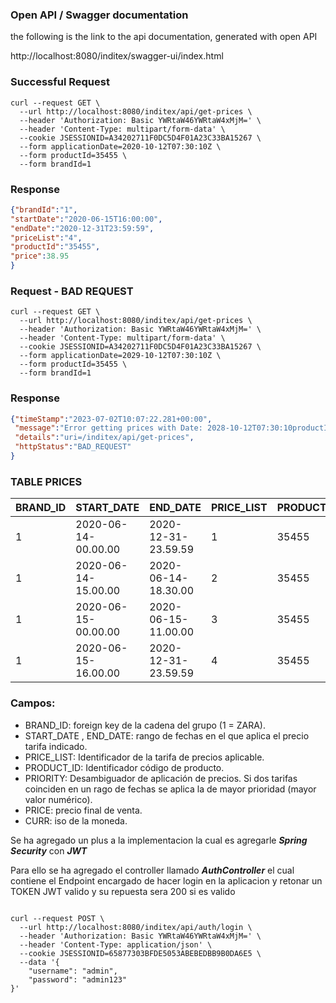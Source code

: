 ### Open API / Swagger documentation
the following is the link to the api documentation, generated with open API

http://localhost:8080/inditex/swagger-ui/index.html


### Successful Request

```console
curl --request GET \
  --url http://localhost:8080/inditex/api/get-prices \
  --header 'Authorization: Basic YWRtaW46YWRtaW4xMjM=' \
  --header 'Content-Type: multipart/form-data' \
  --cookie JSESSIONID=A34202711F0DC5D4F01A23C33BA15267 \
  --form applicationDate=2020-10-12T07:30:10Z \
  --form productId=35455 \
  --form brandId=1
```

### Response

```json
{"brandId":"1",
"startDate":"2020-06-15T16:00:00",
"endDate":"2020-12-31T23:59:59",
"priceList":"4",
"productId":"35455",
"price":38.95
}
```



### Request - BAD REQUEST

```console
curl --request GET \
  --url http://localhost:8080/inditex/api/get-prices \
  --header 'Authorization: Basic YWRtaW46YWRtaW4xMjM=' \
  --header 'Content-Type: multipart/form-data' \
  --cookie JSESSIONID=A34202711F0DC5D4F01A23C33BA15267 \
  --form applicationDate=2029-10-12T07:30:10Z \
  --form productId=35455 \
  --form brandId=1
```

### Response

```json
{"timeStamp":"2023-07-02T10:07:22.281+00:00",
 "message":"Error getting prices with Date: 2028-10-12T07:30:10productId35455BrandId1",
 "details":"uri=/inditex/api/get-prices",
 "httpStatus":"BAD_REQUEST"
}
```


### TABLE PRICES


| BRAND_ID | START_DATE   | END_DATE             | PRICE_LIST | PRODUCT_ID | PRIORITY | PRICE | CURR |
|---|---------------------|----------------------|------------|-------|----------|-------|----|
| 1 | 2020-06-14-00.00.00 | 2020-12-31-23.59.59  | 1          | 35455 | 0        | 35.50 | EUR |
| 1 | 2020-06-14-15.00.00 | 2020-06-14-18.30.00  | 2          | 35455 | 1        | 25.45 | EUR |
| 1 | 2020-06-15-00.00.00 | 2020-06-15-11.00.00  | 3          | 35455 | 1        | 30.50 | EUR |
| 1 | 2020-06-15-16.00.00 | 2020-12-31-23.59.59  | 4          | 35455 | 1        | 38.95 | EUR |

### Campos:

- BRAND_ID: foreign key de la cadena del grupo (1 = ZARA).
- START_DATE , END_DATE: rango de fechas en el que aplica el precio tarifa indicado.
- PRICE_LIST: Identificador de la tarifa de precios aplicable.
- PRODUCT_ID: Identificador código de producto.
- PRIORITY: Desambiguador de aplicación de precios. Si dos tarifas coinciden en un rago de fechas se aplica la de mayor prioridad (mayor valor numérico).
- PRICE: precio final de venta.
- CURR: iso de la moneda.






Se ha agregado un plus a la implementacion la cual es agregarle  **_Spring Security_**  con  **_JWT_**

Para ello se ha agregado el controller llamado **_AuthController_** el cual contiene el Endpoint encargado de hacer login en la aplicacion y retonar 
un TOKEN JWT valido y su repuesta sera 200 si es valido

```console

curl --request POST \
  --url http://localhost:8080/inditex/api/auth/login \
  --header 'Authorization: Basic YWRtaW46YWRtaW4xMjM=' \
  --header 'Content-Type: application/json' \
  --cookie JSESSIONID=65877303BFDE5053ABEBEDBB9B0DA6E5 \
  --data '{
	"username": "admin",
	"password": "admin123"
}'

```


